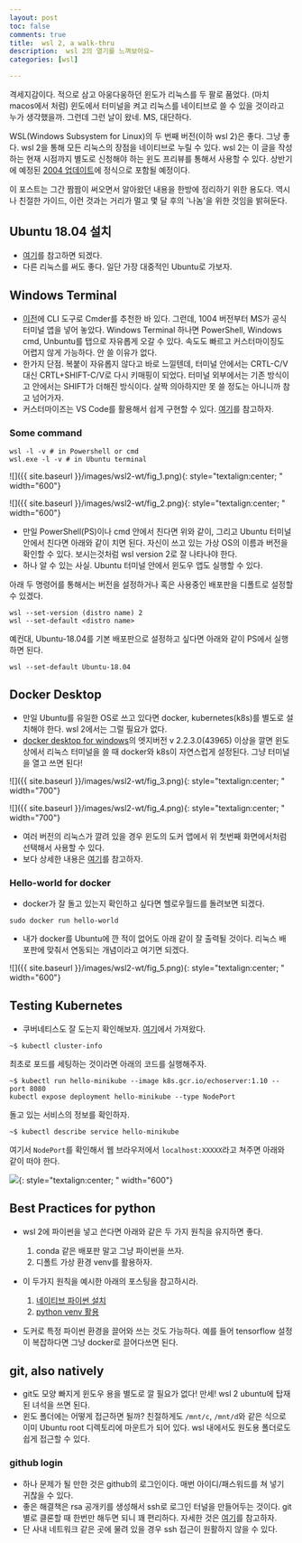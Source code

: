 ```yaml
---
layout: post
toc: false
comments: true
title:  wsl 2, a walk-thru
description:  wsl 2의 열기를 느껴보아요~ 
categories: [wsl]

---
```


격세지감이다. 적으로 삼고 아웅다웅하던 윈도가 리눅스를 두 팔로 품었다. (마치 macos에서 처럼) 윈도에서 터미널을 켜고 리눅스를 네이티브로 쓸 수 있을 것이라고 누가 생각했을까. 그런데 그런 날이 왔네. MS, 대단하다.  

WSL(Windows Subsystem for Linux)의 두 번째 버전(이하 wsl 2)은 좋다. 그냥 좋다. wsl 2을 통해 모든 리눅스의 장점을 네이티브로 누릴 수 있다. wsl 2는 이 글을 작성하는 현재 시점까지 별도로 신청해야 하는 윈도 프리뷰를 통해서 사용할 수 있다. 상반기에 예정된 [2004 업데이트](https://www.neowin.net/news/windows-10-version-2004-is-coming---heres-what-you-need-to-know-about-it/)에 정식으로 포함될 예정이다.

이 포스트는 그간 짬짬이 써오면서 알아왔던 내용을 한방에 정리하기 위한 용도다. 역시나 친절한 가이드, 이런 것과는 거리가 멀고 몇 달 후의 '나놈'을 위한 것임을 밝혀둔다. 

## Ubuntu 18.04 설치 

- [여기](https://docs.microsoft.com/ko-kr/windows/wsl/install-win10)를 참고하면 되겠다. 
- 다른 리눅스를 써도 좋다. 일단 가장 대중적인 Ubuntu로 가보자. 

## Windows Terminal 

- [이전](https://anarinsk.github.io/lostineconomics-v2-1/coding-tool/python/wsl/2020/03/19/WSL_Cmder.html)에 CLI 도구로 Cmder를 추천한 바 있다. 그런데, 1004 버전부터 MS가 공식 터미널 앱을 넣어 놓았다. Windows Terminal 하나면 PowerShell, Windows cmd, Unbuntu를 탭으로 자유롭게 오갈 수 있다. 속도도 빠르고 커스터마이징도 어렵지 않게 가능하다. 안 쓸 이유가 없다. 
- 한가지 단점. 복붙이 자유롭지 않다고 바로 느낄텐데, 터미널 안에서는 CRTL-C/V 대신 CRTL+SHIFT-C/V로 다시 키매핑이 되었다. 터미널 외부에서는 기존 방식이고 안에서는 SHIFT가 더해진 방식이다. 살짝 의아하지만 못 쓸 정도는 아니니까 참고 넘어가자. 
-  커스터마이즈는 VS Code를 활용해서 쉽게 구현할 수 있다.  [여기](https://dev.to/expertsinside/how-to-customize-the-new-windows-terminal-with-visual-studio-code-56b1)를 참고하자. 

### Some command 

```shell
wsl -l -v # in Powershell or cmd 
wsl.exe -l -v # in Ubuntu terminal 
```

![]({{ site.baseurl }}/images/wsl2-wt/fig_1.png){: style="textalign:center; " width="600"}

![]({{ site.baseurl }}/images/wsl2-wt/fig_2.png){: style="textalign:center; " width="600"}

- 만일 PowerShell(PS)이나 cmd 안에서 친다면 위와 같이, 그리고 Ubuntu 터미널 안에서 친다면 아래와 같이 치면 된다. 자신이 쓰고 있는 가상 OS의 이름과 버전을 확인할 수 있다. 보시는것처럼 wsl version 2로 잘 나타나야 한다.  
- 하나 알 수 있는 사실. Ubuntu 터미널 안에서 윈도우 앱도 실행할 수 있다.

아래 두 명령어를 통해서는 버전을 설정하거나 혹은 사용중인 배포판을 디폴트로 설정할 수 있겠다. 

```shell
wsl --set-version (distro name) 2
wsl --set-default <distro name>
```

예컨대, Ubuntu-18.04를 기본 배포판으로 설정하고 싶다면 아래와 같이 PS에서 실행하면 된다. 

```shell
wsl --set-default Ubuntu-18.04 
```


## Docker Desktop 

- 만일 Ubuntu를 유일한 OS로 쓰고 있다면 docker, kubernetes(k8s)를 별도로 설치해야 한다. wsl 2에서는 그럴 필요가 없다. 
- [docker desktop for windows](https://docs.docker.com/docker-for-windows/edge-release-notes/)의 엣지버전  v 2.2.3.0(43965) 이상을 깔면 윈도 상에서 리눅스 터미널을 쓸 때 docker와 k8s이 자연스럽게 설정된다. 그냥 터미널을 열고 쓰면 된다! 

![]({{ site.baseurl }}/images/wsl2-wt/fig_3.png){: style="textalign:center; " width="700"}

![]({{ site.baseurl }}/images/wsl2-wt/fig_4.png){: style="textalign:center; " width="700"}

- 여러 버전의 리눅스가 깔려 있을 경우 윈도의 도커 앱에서 위 첫번째 화면에서처럼 선택해서 사용할  수 있다.  
- 보다 상세한 내용은 [여기](https://docs.docker.com/docker-for-windows/wsl-tech-preview/)를 참고하자. 


###  Hello-world for docker 

- docker가 잘 돌고 있는지 확인하고 싶다면 헬로우월드를 돌려보면 되겠다. 

```shell
sudo docker run hello-world
```

- 내가 docker를 Ubuntu에 깐 적이 없어도 아래 같이 잘 출력될 것이다. 리눅스 배포판에 맞춰서 연동되는 개념이라고 여기면 되겠다. 

![]({{ site.baseurl }}/images/wsl2-wt/fig_5.png){: style="textalign:center; " width="600"}

## Testing Kubernetes 

- 쿠버네티스도 잘 도는지 확인해보자. [여기](https://blog.aliencube.org/ko/2018/06/04/running-kubernetes-on-wsl/)에서 가져왔다. 

```shell
~$ kubectl cluster-info
```

최초로 포드를 세팅하는 것이라면 아래의 코드를 실행해주자. 

```shell
~$ kubectl run hello-minikube --image k8s.gcr.io/echoserver:1.10 --port 8080
kubectl expose deployment hello-minikube --type NodePort
```

돌고 있는 서비스의 정보를 확인하자. 

```shell
~$ kubectl describe service hello-minikube
```

여기서 `NodePort`를 확인해서 웹 브라우저에서 `localhost:XXXXX`라고 쳐주면 아래와 같이 떠야 한다. 

![](https://sa0blogs.blob.core.windows.net/aliencube/2018/06/running-kubernetes-on-wsl-09.png){: style="textalign:center; " width="600"}



## Best Practices for python

- wsl 2에 파이썬을 넣고 쓴다면 아래와 같은 두 가지 원칙을 유지하면 좋다. 
	1. conda 같은 배포판 말고 그냥 파이썬을 쓰자. 
	2. 디폴트 가상 환경 venv를 활용하자. 

- 이 두가지 원칙을 예시한 아래의 포스팅을 참고하시라.  
	1. [네이티브 파이썬 설치](https://anarinsk.github.io/lostineconomics-v2-1/coding-tool/python/2020/03/17/vanilla-python.html)
	2. [python venv 활용](https://anarinsk.github.io/lostineconomics-v2-1/coding-tool/python/venv/2020/04/04/python-venv.html)

- 도커로 특정 파이썬 환경을 끌어와 쓰는 것도 가능하다. 예를 들어 tensorflow 설정이 복잡하다면 그냥 docker로 끌어다쓰면 된다. 

## git, also natively 

- git도 모양 빠지게 윈도우 용을 별도로 깔 필요가 없다! 만세! wsl 2 ubuntu에 탑재된 녀석을 쓰면 된다. 
- 윈도 폴더에는 어떻게 접근하면 될까? 친절하게도 `/mnt/c`, `/mnt/d`와 같은 식으로 이미 Ubuntu root 디렉토리에 마운트가 되어 있다. wsl 내에서도 원도용 폴더로도 쉽게 접근할 수 있다. 

###  github login 

- 하나 문제가 될 만한 것은 github의 로그인이다. 매번 아이디/패스워드를 쳐 넣기 귀찮을 수 있다. 
- 좋은 해결책은 rsa 공개키를 생성해서 ssh로 로그인 터널을 만들어두는 것이다. git별로 클론할 때 한번만 해두면 되니 꽤 편리하다. 자세한 것은 [여기](https://proni.tistory.com/entry/%F0%9F%90%A7-Ubuntu-Git-username-password-%EC%97%86%EC%9D%B4-%EC%82%AC%EC%9A%A9%ED%95%98%EA%B8%B0)를 참고하자. 
- 단 사내 네트워크 같은 곳에 물려 있을 경우 ssh 접근이 원활하지 않을 수 있다. 




<!--stackedit_data:
eyJoaXN0b3J5IjpbLTE4NDgxNjA0OTksLTE5MTgzNjU4MTEsLT
E2MTU2ODA4NTUsNDgzODcxMzA2LDg2MDU3NDE2OCwxMDE4MTMz
NTg5LC00OTkzMTk0NSwtODcwNTg5MTUsNTYxNjM2NTY3LC0xMj
I4MDc0MTUsMTU3NjgwNDc4NywtMTAxNzE2OTUyMiwtMTg3NDY0
OTU0MCw1ODU1OTE5MzAsLTIwNTc4Mjk3ODIsMTM1NjM1ODU4OC
wtMTY2NzY3OTUwLDIwNzI3NDkwMTddfQ==
-->